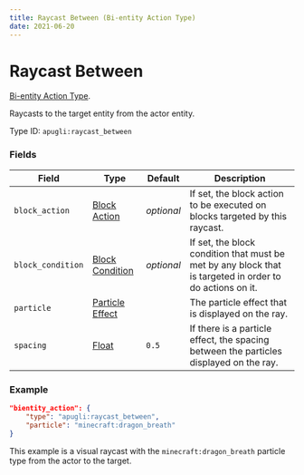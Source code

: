 ```yaml
---
title: Raycast Between (Bi-entity Action Type)
date: 2021-06-20
---
```


# Raycast Between

[Bi-entity Action Type](../bientity_action_types.md).

Raycasts to the target entity from the actor entity.

Type ID: `apugli:raycast_between`

### Fields

Field  | Type | Default | Description
-------|------|---------|-------------
`block_action` | [Block Action](../entity_action_types.md) | *optional* | If set, the block action to be executed on blocks targeted by this raycast.
`block_condition` | [Block Condition](../block_condition_types.md) | *optional* | If set, the block condition that must be met by any block that is targeted in order to do actions on it.
`particle` | [Particle Effect](https://origins.readthedocs.io/en/latest/types/data_types/particle_effect/) | | The particle effect that is displayed on the ray.
`spacing` | [Float](https://origins.readthedocs.io/en/latest/types/data_types/float/) | `0.5` | If there is a particle effect, the spacing between the particles displayed on the ray.

### Example
```json
"bientity_action": {
    "type": "apugli:raycast_between",
    "particle": "minecraft:dragon_breath"
}
```
This example is a visual raycast with the `minecraft:dragon_breath` particle type from the actor to the target.